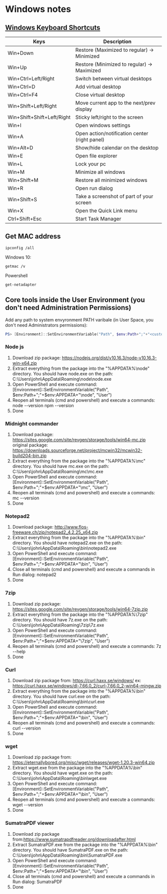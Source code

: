 # Windows notes

## [Windows Keyboard Shortcuts](https://support.microsoft.com/en-us/help/12445/windows-keyboard-shortcuts)

| Keys                   | Description                                          |
|------------------------|------------------------------------------------------|
| Win+Down               | Restore (Maximized to regular) -> Minimized          |
| Win+Up                 | Restore (Minimized to regular) -> Maximized          |
| Win+Ctrl+Left/Right    | Switch between virtual desktops                      |
| Win+Ctrl+D             | Add virtual desktop                                  |
| Win+Ctrl+F4            | Close virtual desktop                                |
| Win+Shift+Left/Right   | Move current app to the next/prev display            |
| Win+Shift+Shift+Left/Right  |Sticky left/right to the screen                       |
| Win+I                  | Open windows settings                                |
| Win+A                  | Open action/notification center (right panel)        |
| Win+Alt+D              | Show/hide calendar on the desktop                    |
| Win+E                  | Open file explorer                                   |
| Win+L                  | Lock your pc                                         |
| Win+M                  | Minimize all windows                                 |
| Win+Shift+M            | Restore all minimized windows                        |
| Win+R                  | Open run dialog                                      |
| Win+Shift+S            | Take a screenshot of part of your screen             |
| Win+X                  | Open the Quick Link menu                             |
| Ctrl+Shift+Esc         | Start Task Manager                                   |


## Get MAC address
```
ipconfig /all
```

Windows 10:
```
getmac /v
```

Powershell
```
get-netadapter
```


## Core tools inside the User Environment (you don't need Administration Permissions)

Add any path to system envyronment PATH varibale (in User Space, you don't need Administrators permissions):
```powershell
PS> [Environment]::SetEnvironmentVariable("Path", $env:Path+";"+"<custom directory file name>", "User")
```

### Node js
1. Download zip package: https://nodejs.org/dist/v10.16.3/node-v10.16.3-win-x64.zip
2. Extract everything from the package into the "%APPDATA%\node" directory.
     You should have node.exe on the path: C:\Users\john\AppData\Roaming\node\node.exe
3. Open PowerShell and execute command:
    [Environment]::SetEnvironmentVariable("Path", $env:Path+";"+$env:APPDATA+"\node", "User")
4. Reopen all terminals (cmd and powershell) and execute a commands:
    node --version
    npm --version
5. Done

### Midnight commander
1. Download package: https://sites.google.com/site/revgen/storage/tools/win64-mc.zip
    original package: https://downloads.sourceforge.net/project/mcwin32/mcwin32-build204-bin.zip
2. Extract everything from the package into the "%APPDATA%\mc" directory.
     You should have mc.exe on the path: C:\Users\john\AppData\Roaming\mc\mc.exe
3. Open PowerShell and execute command:
    [Environment]::SetEnvironmentVariable("Path", $env:Path+";"+$env:APPDATA+"\mc", "User")
4. Reopen all terminals (cmd and powershell) and execute a commands:
    mc --version
5. Done

### Notepad2
1. Download package: http://www.flos-freeware.ch/zip/notepad2_4.2.25_x64.zip
2. Extract everything from the package into the "%APPDATA%\bin" directory.
     You should have notepad2.exe on the path: C:\Users\john\AppData\Roaming\bin\notepad2.exe
3. Open PowerShell and execute command:
    [Environment]::SetEnvironmentVariable("Path", $env:Path+";"+$env:APPDATA+"\bin", "User")
4. Close all terminals (cmd and powershell) and execute a commands in Run dialog:
    notepad2
5. Done

### 7zip
1. Download zip package: https://sites.google.com/site/revgen/storage/tools/win64-7zip.zip
2. Extract everything from the package into the "%APPDATA%\7zip" directory.
     You should have 7z.exe on the path: C:\Users\john\AppData\Roaming\7zip\7z.exe
3. Open PowerShell and execute command:
    [Environment]::SetEnvironmentVariable("Path", $env:Path+";"+$env:APPDATA+"\7zip", "User")
4. Reopen all terminals (cmd and powershell) and execute a commands:
    7z --help
5. Done

### Curl
1. Download zip package from: https://curl.haxx.se/windows/
    ex: https://curl.haxx.se/windows/dl-7.66.0_2/curl-7.66.0_2-win64-mingw.zip
2. Extract everything from the package into the "%APPDATA%\bin" directory.
     You should have curl.exe on the path: C:\Users\john\AppData\Roaming\bin\curl.exe
3. Open PowerShell and execute command:
    [Environment]::SetEnvironmentVariable("Path", $env:Path+";"+$env:APPDATA+"\bin", "User")
4. Reopen all terminals (cmd and powershell) and execute a commands:
    curl --version
5. Done

### wget
1. Download zip package from: https://eternallybored.org/misc/wget/releases/wget-1.20.3-win64.zip
2. Extract wget.exe  from the package into the "%APPDATA%\bin" directory.
     You should have wget.exe on the path: C:\Users\john\AppData\Roaming\bin\wget.exe
3. Open PowerShell and execute command:
    [Environment]::SetEnvironmentVariable("Path", $env:Path+";"+$env:APPDATA+"\bin", "User")
4. Reopen all terminals (cmd and powershell) and execute a commands:
    wget --version
5. Done

### SumatraPDF viewer
1. Download zip package from:https://www.sumatrapdfreader.org/downloadafter.html
2. Extract SumatraPDF.exe  from the package into the "%APPDATA%\bin" directory.
     You should have SumatraPDF.exe on the path: C:\Users\john\AppData\Roaming\bin\SumatraPDF.exe
3. Open PowerShell and execute command:
    [Environment]::SetEnvironmentVariable("Path", $env:Path+";"+$env:APPDATA+"\bin", "User")
4. Close all terminals (cmd and powershell) and execute a commands in Run dialog:
    SumatraPDF
5. Done
